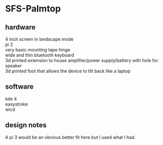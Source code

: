 # SFS-Palmtop

hardware
-----
4 inch screen in landscape mode  
pi 2  
very basic mounting tape hinge  
wide and thin bluetooth keyboard  
3d printed extension to house amplifier/power supply/battery with hole for speaker  
3d printed foot that allows the device to tilt back like a laptop

software
-----
kde 4  
easystroke  
wicd

design notes
-----
A pi 3 would be an obvious better fit here but I used what I had.
